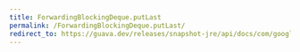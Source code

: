 ```yaml
---
title: ForwardingBlockingDeque.putLast
permalink: /ForwardingBlockingDeque.putLast/
redirect_to: https://guava.dev/releases/snapshot-jre/api/docs/com/google/common/collect/ForwardingBlockingDeque.html#putLast-E-
---
```

